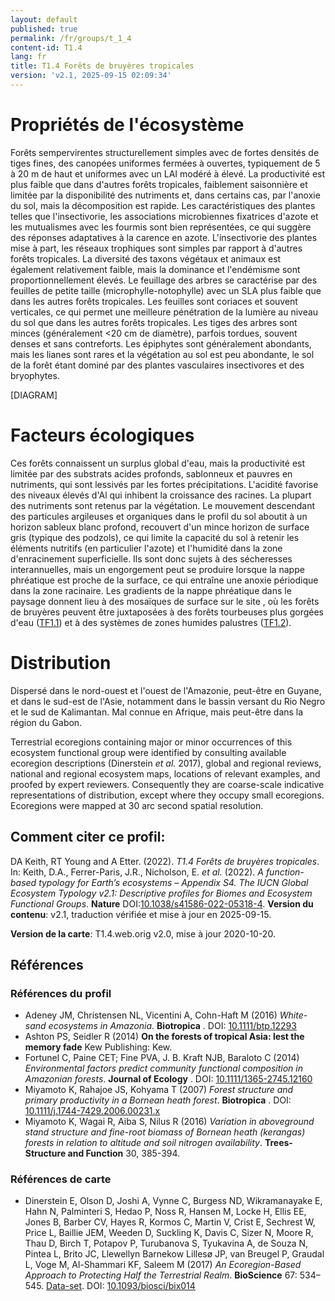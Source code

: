 ```yaml
---
layout: default
published: true
permalink: /fr/groups/t_1_4
content-id: T1.4
lang: fr
title: T1.4 Forêts de bruyères tropicales
version: 'v2.1, 2025-09-15 02:09:34'
---
```




# Propriétés de l'écosystème
 
Forêts sempervirentes structurellement simples avec de fortes densités
de tiges fines, des canopées uniformes fermées à ouvertes, typiquement
de 5 à 20 m de haut et uniformes avec un LAI modéré à élevé. La
productivité est plus faible que dans d\'autres forêts tropicales,
faiblement saisonnière et limitée par la disponibilité des nutriments
et, dans certains cas, par l\'anoxie du sol, mais la décomposition est
rapide. Les caractéristiques des plantes telles que l\'insectivorie, les
associations microbiennes fixatrices d\'azote et les mutualismes avec
les fourmis sont bien représentées, ce qui suggère des réponses
adaptatives à la carence en azote. L\'insectivorie des plantes mise à
part, les réseaux trophiques sont simples par rapport à d\'autres forêts
tropicales. La diversité des taxons végétaux et animaux est également
relativement faible, mais la dominance et l\'endémisme sont
proportionnellement élevés. Le feuillage des arbres se caractérise par
des feuilles de petite taille (microphylle-notophylle) avec un SLA plus
faible que dans les autres forêts tropicales. Les feuilles sont coriaces
et souvent verticales, ce qui permet une meilleure pénétration de la
lumière au niveau du sol que dans les autres forêts tropicales. Les
tiges des arbres sont minces (généralement \<20 cm de diamètre), parfois
tordues, souvent denses et sans contreforts. Les épiphytes sont
généralement abondants, mais les lianes sont rares et la végétation au
sol est peu abondante, le sol de la forêt étant dominé par des plantes
vasculaires insectivores et des bryophytes.

[DIAGRAM]

# Facteurs écologiques
 
Ces forêts connaissent un surplus global d\'eau, mais la productivité
est limitée par des substrats acides profonds, sablonneux et pauvres en
nutriments, qui sont lessivés par les fortes précipitations. L\'acidité
favorise des niveaux élevés d\'Al qui inhibent la croissance des
racines. La plupart des nutriments sont retenus par la végétation. Le
mouvement descendant des particules argileuses et organiques dans le
profil du sol aboutit à un horizon sableux blanc profond, recouvert
d\'un mince horizon de surface gris (typique des podzols), ce qui limite
la capacité du sol à retenir les éléments nutritifs (en particulier
l\'azote) et l\'humidité dans la zone d\'enracinement superficielle. Ils
sont donc sujets à des sécheresses interannuelles, mais un engorgement
peut se produire lorsque la nappe phréatique est proche de la surface,
ce qui entraîne une anoxie périodique dans la zone racinaire. Les
gradients de la nappe phréatique dans le paysage donnent lieu à des
mosaïques de surface sur le site , où les forêts de bruyères peuvent
être juxtaposées à des forêts tourbeuses plus gorgées d\'eau ([TF1.1](/explore/groups/TF1.1)) et
à des systèmes de zones humides palustres ([TF1.2](/explore/groups/TF1.2)).
 
# Distribution
 
Dispersé dans le nord-ouest et l\'ouest de l\'Amazonie, peut-être en
Guyane, et dans le sud-est de l\'Asie, notamment dans le bassin versant
du Rio Negro et le sud de Kalimantan. Mal connue en Afrique, mais
peut-être dans la région du Gabon.

Terrestrial ecoregions containing major or minor occurrences of this ecosystem functional group were identified by consulting available ecoregion descriptions (Dinerstein _et al._ 2017), global and regional reviews, national and regional ecosystem maps, locations of relevant examples, and proofed by expert reviewers. Consequently they are coarse-scale indicative representations of distribution, except where they occupy small ecoregions. Ecoregions were mapped at 30 arc second spatial resolution.

## Comment citer ce profil:

DA Keith, RT Young and A Etter. (2022). *T1.4 Forêts de bruyères tropicales*. In: Keith, D.A., Ferrer-Paris, J.R., Nicholson, E. *et al.* (2022). *A function-based typology for Earth’s ecosystems – Appendix S4. The IUCN Global Ecosystem Typology v2.1: Descriptive profiles for Biomes and Ecosystem Functional Groups*. **Nature** DOI:[10.1038/s41586-022-05318-4](https://doi.org/10.1038/s41586-022-05318-4).
**Version du contenu**: v2.1, traduction vérifiée et mise à jour en 2025-09-15.

**Version de la carte**: T1.4.web.orig v2.0, mise à jour 2020-10-20.

## Références

### Références du profil

* Adeney JM, Christensen NL, Vicentini A, Cohn-Haft M  (2016) *White-sand ecosystems in Amazonia*. **Biotropica** . DOI: [10.1111/btp.12293](http://doi.org/10.1111/btp.12293)
* Ashton PS, Seidler R (2014) **On the forests of tropical Asia: lest the memory fade** Kew Publishing: Kew.
* Fortunel C, Paine CET; Fine PVA, J. B. Kraft NJB, Baraloto C  (2014) *Environmental factors predict community functional composition in Amazonian forests*. **Journal of Ecology** . DOI: [10.1111/1365-2745.12160](http://doi.org/10.1111/1365-2745.12160)
* Miyamoto K, Rahajoe JS, Kohyama T  (2007) *Forest structure and primary productivity in a Bornean heath forest*. **Biotropica** . DOI: [10.1111/j.1744-7429.2006.00231.x](http://doi.org/10.1111/j.1744-7429.2006.00231.x)
* Miyamoto K, Wagai R, Aiba S, Nilus R (2016) *Variation in aboveground stand structure and fine-root biomass of Bornean heath (kerangas) forests in relation to altitude and soil nitrogen availability*. **Trees-Structure and Function** 30, 385-394.

### Références de carte
* Dinerstein E, Olson D, Joshi A, Vynne C, Burgess ND, Wikramanayake E, Hahn N, Palminteri S, Hedao P, Noss R, Hansen M, Locke H, Ellis EE, Jones B, Barber CV, Hayes R, Kormos C, Martin V, Crist E, Sechrest W, Price L, Baillie JEM, Weeden D, Suckling K, Davis C, Sizer N, Moore R, Thau D, Birch T, Potapov P, Turubanova S, Tyukavina A, de Souza N, Pintea L, Brito JC, Llewellyn Barnekow Lillesø JP, van Breugel P, Graudal L, Voge M, Al-Shammari KF, Saleem M  (2017) *An Ecoregion-Based Approach to Protecting Half the Terrestrial Realm*. **BioScience** 67: 534–545. [Data-set](https://ecoregions2017.appspot.com/). DOI: [10.1093/biosci/bix014](http://doi.org/10.1093/biosci/bix014)

